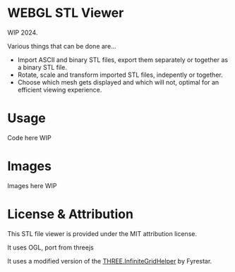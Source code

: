 # WEBGL STL Viewer

WIP 2024.

Various things that can be done are...
* Import ASCII and binary STL files, export them separately or together as a binary STL file.
* Rotate, scale and transform imported STL files, indepently or together.
* Choose which mesh gets displayed and which will not, optimal for an efficient viewing experience.

# Usage
Code here WIP

# Images
Images here WIP

# License & Attribution
This STL file viewer is provided under the MIT attribution license. 

It uses OGL, port from threejs

It uses a modified version of the [THREE.InfiniteGridHelper](https://github.com/Fyrestar/THREE.InfiniteGridHelper) by Fyrestar.
